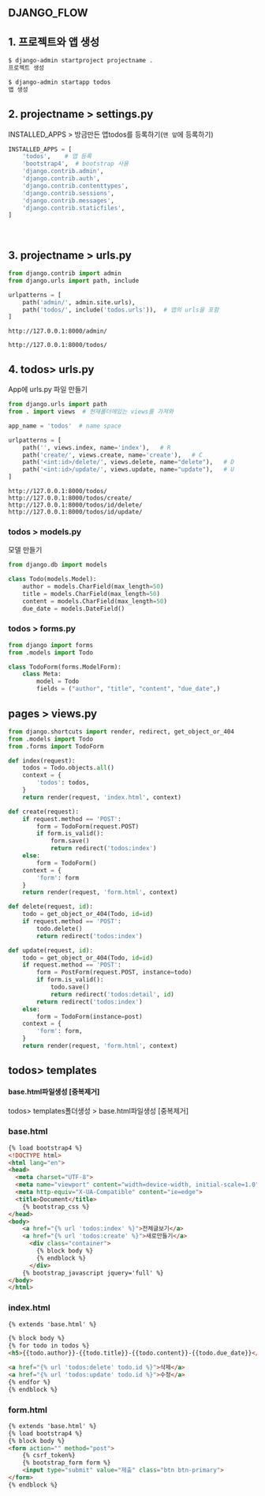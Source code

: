 ## DJANGO_FLOW

## 1. 프로젝트와 앱 생성

```BASH
$ django-admin startproject projectname .
프로젝트 생성

$ django-admin startapp todos
앱 생성
```





## 2. projectname > settings.py

INSTALLED_APPS  > 방금만든 앱todos를 등록하기(`맨 앞`에 등록하기)

```python
INSTALLED_APPS = [
    'todos',    # 앱 등록
    'bootstrap4',  # bootstrap 사용
    'django.contrib.admin',
    'django.contrib.auth',
    'django.contrib.contenttypes',
    'django.contrib.sessions',
    'django.contrib.messages',
    'django.contrib.staticfiles',
]
```

<br>



## 3. projectname > urls.py

```python
from django.contrib import admin
from django.urls import path, include

urlpatterns = [
    path('admin/', admin.site.urls),
    path('todos/', include('todos.urls')),  # 앱의 urls을 포함
]
```

```
http://127.0.0.1:8000/admin/

http://127.0.0.1:8000/todos/
```





## 4. todos> urls.py

App에 urls.py 파일 만들기

```python
from django.urls import path
from . import views  # 현재폴더에있는 views를 가져와

app_name = 'todos'  # name space

urlpatterns = [
    path('', views.index, name='index'),   # R
    path('create/', views.create, name='create'),   # C
    path('<int:id>/delete/', views.delete, name="delete"),   # D
    path('<int:id>/update/', views.update, name="update"),   # U
]
```

```
http://127.0.0.1:8000/todos/
http://127.0.0.1:8000/todos/create/
http://127.0.0.1:8000/todos/id/delete/
http://127.0.0.1:8000/todos/id/update/
```





### todos > models.py

모델 만들기

```python
from django.db import models

class Todo(models.Model):
    author = models.CharField(max_length=50)
    title = models.CharField(max_length=50)
    content = models.CharField(max_length=50)
    due_date = models.DateField()
```



### todos > forms.py

```python
from django import forms
from .models import Todo

class TodoForm(forms.ModelForm):
    class Meta:
        model = Todo
        fields = ("author", "title", "content", "due_date",)
```





## pages > views.py

```python
from django.shortcuts import render, redirect, get_object_or_404
from .models import Todo
from .forms import TodoForm
```

```python
def index(request):
    todos = Todo.objects.all()
    context = {
        'todos': todos,
    }
    return render(request, 'index.html', context)
```

```python
def create(request):
    if request.method == 'POST':
        form = TodoForm(request.POST)
        if form.is_valid():
            form.save()
        	return redirect('todos:index')
    else:
        form = TodoForm()
    context = {
        'form': form
    }
    return render(request, 'form.html', context)
```

```python
def delete(request, id):
    todo = get_object_or_404(Todo, id=id)
    if request.method == 'POST':
    	todo.delete()
    	return redirect('todos:index')
```

```python
def update(request, id):
    todo = get_object_or_404(Todo, id=id)
    if request.method == 'POST':
        form = PostForm(request.POST, instance=todo)
        if form.is_valid():
            todo.save()
            return redirect('todos:detail', id)
        return redirect('todos:index')
    else:
        form = TodoForm(instance=post)
    context = {
        'form': form,
    }
    return render(request, 'form.html', context)
```





## todos> templates

#### base.html파일생성 [중복제거]

todos> templates폴더생성 > base.html파일생성 [중복제거]

### base.html

```html
{% load bootstrap4 %}
<!DOCTYPE html>
<html lang="en">
<head>
  <meta charset="UTF-8">
  <meta name="viewport" content="width=device-width, initial-scale=1.0">
  <meta http-equiv="X-UA-Compatible" content="ie=edge">
  <title>Document</title>
    {% bootstrap_css %}
</head>
<body>
 	<a href="{% url 'todos:index' %}">전체글보기</a>
	<a href="{% url 'todos:create' %}">새로만들기</a>
      <div class="container">
        {% block body %}
        {% endblock %}
      </div>
    {% bootstrap_javascript jquery='full' %}
</body>
</html>
```

### index.html

```html
{% extends 'base.html' %}

{% block body %}
{% for todo in todos %}
<h5>{{todo.author}}-{{todo.title}}-{{todo.content}}-{{todo.due_date}}</h5>

<a href="{% url 'todos:delete' todo.id %}">삭제</a>
<a href="{% url 'todos:update' todo.id %}">수정</a>
{% endfor %}
{% endblock %}
```

### form.html

```html
{% extends 'base.html' %}
{% load bootstrap4 %}
{% block body %}
<form action="" method="post">
    {% csrf_token%}
    {% bootstrap_form form %}
    <input type="submit" value="제출" class="btn btn-primary">
</form>
{% endblock %}
```



